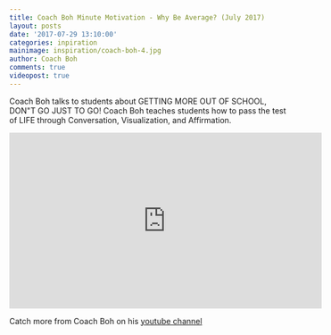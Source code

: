 ```yaml
---
title: Coach Boh Minute Motivation - Why Be Average? (July 2017)
layout: posts
date: '2017-07-29 13:10:00'
categories: inpiration
mainimage: inspiration/coach-boh-4.jpg
author: Coach Boh
comments: true
videopost: true
---
```


Coach Boh talks to students about GETTING MORE OUT OF SCHOOL, DON"T GO JUST TO GO!  Coach Boh teaches students how to pass the test of LIFE through Conversation, Visualization, and Affirmation. 

<div class="embed-responsive embed-responsive-16by9">
  <iframe class="embed-responsive-item" width="560" height="315" src="https://www.youtube.com/embed/QQvR6514_lM?enablejsapi=1&autoplay=0&cc_load_policy=0&iv_load_policy=3&loop=1&modestbranding=0&rel=0&showinfo=0&theme=dark&color=red&autohide=2&controls=2&playsinline=1" frameborder="0" allowfullscreen></iframe>
</div>

Catch more from Coach Boh on his <a href="https://www.youtube.com/coachboh" target="_blank">youtube channel</a>
